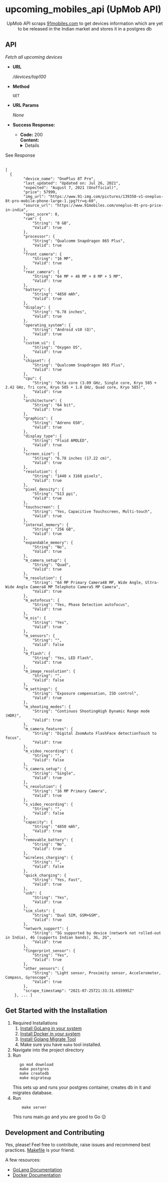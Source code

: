 # upcoming_mobiles_api (UpMob API)
<p align="center">UpMob API scraps <a href="https://www.91mobiles.com/upcoming-mobiles-in-india">91mobiles.com</a> to get devices information which are yet to be released in the Indian market and stores it in a postgres db<p>

## API
  <i>Fetch all upcoming devices</i> 

* <b>URL</b>

  <i>/devices/top100</i>

* <b>Method</b>
  
  `GET`
  
* <b>URL Params</b>

    <i>None</i>

* <b>Success Response:</b>

  * <b>Code:</b> 200 <br />
    <b>Content:</b> 
    <details>
<summary>See Response</summary>
<br>

``` 
[
  {
        "device_name": "OnePlus 8T Pro",
        "last_updated": "Updated on: Jul 26, 2021",
        "expected": "August 7, 2021 (Unofficial)",
        "price": 57999,
        "img_url": "https://www.91-img.com/pictures/139350-v1-oneplus-8t-pro-mobile-phone-large-1.jpg?tr=q-60",
        "source_url": "https://www.91mobiles.com/oneplus-8t-pro-price-in-india",
        "spec_score": 0,
        "ram": {
            "String": "8 GB",
            "Valid": true
        },
        "processor": {
            "String": "Qualcomm Snapdragon 865 Plus",
            "Valid": true
        },
        "front_camera": {
            "String": "16 MP",
            "Valid": true
        },
        "rear_camera": {
            "String": "64 MP + 48 MP + 8 MP + 5 MP",
            "Valid": true
        },
        "battery": {
            "String": "4850 mAh",
            "Valid": true
        },
        "display": {
            "String": "6.78 inches",
            "Valid": true
        },
        "operating_system": {
            "String": "Android v10 (Q)",
            "Valid": true
        },
        "custom_ui": {
            "String": "Oxygen OS",
            "Valid": true
        },
        "chipset": {
            "String": "Qualcomm Snapdragon 865 Plus",
            "Valid": true
        },
        "cpu": {
            "String": "Octa core (3.09 GHz, Single core, Kryo 585 + 2.42 GHz, Tri core, Kryo 585 + 1.8 GHz, Quad core, Kryo 585)",
            "Valid": true
        },
        "architecture": {
            "String": "64 bit",
            "Valid": true
        },
        "graphics": {
            "String": "Adreno 650",
            "Valid": true
        },
        "display_type": {
            "String": "Fluid AMOLED",
            "Valid": true
        },
        "screen_size": {
            "String": "6.78 inches (17.22 cm)",
            "Valid": true
        },
        "resolution": {
            "String": "1440 x 3168 pixels",
            "Valid": true
        },
        "pixel_density": {
            "String": "513 ppi",
            "Valid": true
        },
        "touchscreen": {
            "String": "Yes, Capacitive Touchscreen, Multi-touch",
            "Valid": true
        },
        "internal_memory": {
            "String": "256 GB",
            "Valid": true
        },
        "expandable_memory": {
            "String": "No",
            "Valid": true
        },
        "m_camera_setup": {
            "String": "Quad",
            "Valid": true
        },
        "m_resolution": {
            "String": "64 MP Primary Camera48 MP, Wide Angle, Ultra-Wide Angle Camera8 MP Telephoto Camera5 MP Camera",
            "Valid": true
        },
        "m_autofocus": {
            "String": "Yes, Phase Detection autofocus",
            "Valid": true
        },
        "m_ois": {
            "String": "Yes",
            "Valid": true
        },
        "m_sensors": {
            "String": "",
            "Valid": false
        },
        "m_flash": {
            "String": "Yes, LED Flash",
            "Valid": true
        },
        "m_image_resolution": {
            "String": "",
            "Valid": false
        },
        "m_settings": {
            "String": "Exposure compensation, ISO control",
            "Valid": true
        },
        "m_shooting_modes": {
            "String": "Continuos ShootingHigh Dynamic Range mode (HDR)",
            "Valid": true
        },
        "m_camera_features": {
            "String": "Digital ZoomAuto FlashFace detectionTouch to focus",
            "Valid": true
        },
        "m_video_recording": {
            "String": "",
            "Valid": false
        },
        "s_camera_setup": {
            "String": "Single",
            "Valid": true
        },
        "s_resolution": {
            "String": "16 MP Primary Camera",
            "Valid": true
        },
        "s_video_recording": {
            "String": "",
            "Valid": false
        },
        "capacity": {
            "String": "4850 mAh",
            "Valid": true
        },
        "removable_battery": {
            "String": "No",
            "Valid": true
        },
        "wireless_charging": {
            "String": "",
            "Valid": false
        },
        "quick_charging": {
            "String": "Yes, Fast",
            "Valid": true
        },
        "usb": {
            "String": "Yes",
            "Valid": true
        },
        "sim_slots": {
            "String": "Dual SIM, GSM+GSM",
            "Valid": true
        },
        "network_support": {
            "String": "5G supported by device (network not rolled-out in India), 4G (supports Indian bands), 3G, 2G",
            "Valid": true
        },
        "fingerprint_sensor": {
            "String": "Yes",
            "Valid": true
        },
        "other_sensors": {
            "String": "Light sensor, Proximity sensor, Accelerometer, Compass, Gyroscope",
            "Valid": true
        },
        "scrape_timestamp": "2021-07-25T21:33:31.655995Z"
    }, ... ]

```

</details>

## Get Started with the Installation 
1. Required Installations
    1. <a href="https://golang.org/doc/install">Install GoLang in your system</a>
    2. <a href="https://docs.docker.com/engine/install/">Install Docker in your system</a>
    3. <a href="https://github.com/golang-migrate/migrate/tree/master/cmd/migrate">Install Golang Migrate Tool</a> 
    4. Make sure you have ```make``` tool installed.
2. Navigate into the project directory
3. Run
    ```shell
       go mod download
       make postgres
       make createdb
       make migrateup 
    ```
    This sets up and runs your postgres container, creates db in it and migrates database. 
4. Run
    ```shell
        make server
    ```
    This runs main.go and you are good to Go :wink:


## Development and Contributing
Yes, please! Feel free to contribute, raise issues and recommend best practices.
<a href="https://github.com/jayantkatia/upcoming_mobiles_api/blob/main/Makefile"> Makefile</a> is your friend.

A few resources:
- [GoLang Documentation](https://golang.org/doc/)
- [Docker Documentation](https://docs.docker.com/get-started/overview/)
